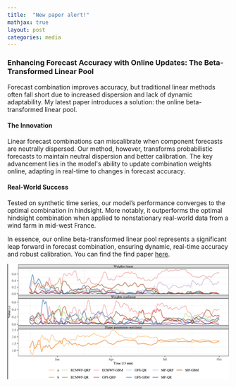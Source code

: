 ```yaml
---
title:  "New paper alert!"
mathjax: true
layout: post
categories: media
---
```


### Enhancing Forecast Accuracy with Online Updates: The Beta-Transformed Linear Pool

Forecast combination improves accuracy, but traditional linear methods often fall short due to increased dispersion and lack of dynamic adaptability. My latest paper introduces a solution: the online beta-transformed linear pool.

#### The Innovation

Linear forecast combinations can miscalibrate when component forecasts are neutrally dispersed. Our method, however, transforms probabilistic forecasts to maintain neutral dispersion and better calibration. The key advancement lies in the model's ability to update combination weights online, adapting in real-time to changes in forecast accuracy.

#### Real-World Success

Tested on synthetic time series, our model’s performance converges to the optimal combination in hindsight. More notably, it outperforms the optimal hindsight combination when applied to nonstationary real-world data from a wind farm in mid-west France.

In essence, our online beta-transformed linear pool represents a significant leap forward in forecast combination, ensuring dynamic, real-time accuracy and robust calibration. You can find the find paper [here](https://www.sciencedirect.com/science/article/abs/pii/S0169207023001371).

![Scatter plot](/assets/weights_crps_learning.png)